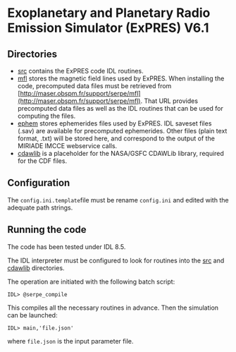 # Exoplanetary and Planetary Radio Emission Simulator (ExPRES) V6.1

## Directories
* [src](src) contains the ExPRES code IDL routines.
* [mfl](mfl) stores the magnetic field lines used by ExPRES. When installing the code, precomputed data 
files must be retrieved from [http://maser.obspm.fr/support/serpe/mfl](http://maser.obspm.fr/support/serpe/mfl).
That URL provides precomputed data files as well as the IDL routines that can be used for computing the files.
* [ephem](ephem) stores ephemerides files used by ExPRES. IDL saveset files (.sav) are available for precomputed
ephemerides. Other files (plain text format, .txt) will be stored here, and correspond to the output of the 
MIRIADE IMCCE webservice calls.
* [cdawlib](cdawlib) is a placeholder for the NASA/GSFC CDAWLib library, required for the CDF files. 

## Configuration
The `config.ini.template`file must be rename `config.ini` and edited with the adequate path strings.

## Running the code
The code has been tested under IDL 8.5. 

The IDL interpreter must be configured to look for routines into the [src](src) and [cdawlib](cdawlib) directories.

The operation are initiated with the following batch script:
```
IDL> @serpe_compile
``` 
This compiles all the necessary routines in advance. Then the simulation can be launched:
```
IDL> main,'file.json'
```
where `file.json` is the input parameter file.


